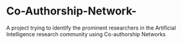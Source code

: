 # Co-Authorship-Network-
A project trying to identify the prominent researchers in the Artificial Intelligence research community using Co-authorship Networks
